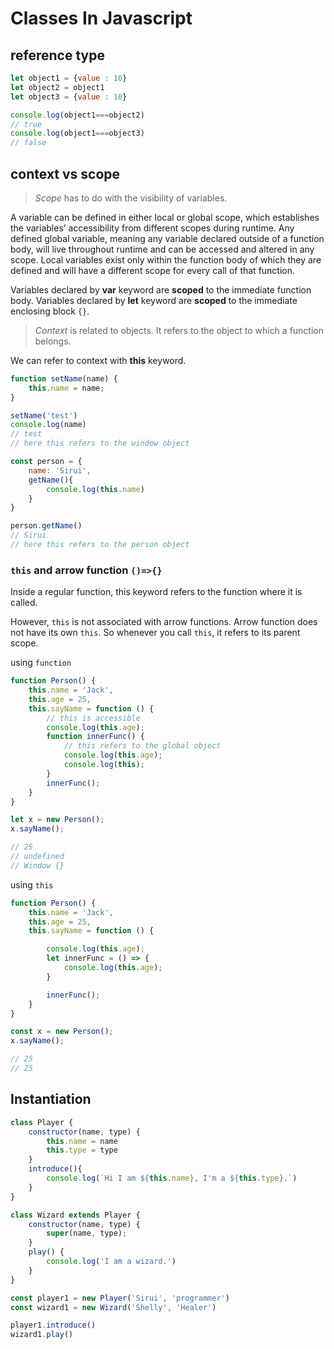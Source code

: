# Classes In Javascript

## reference type

```javascript
let object1 = {value : 10}
let object2 = object1
let object3 = {value : 10}

console.log(object1===object2)
// true
console.log(object1===object3)
// false
```

## context vs scope

>_Scope_ has to do with the visibility of variables.

A variable can be defined in either local or global scope, which establishes the variables’ accessibility from different scopes during runtime. Any defined global variable, meaning any variable declared outside of a function body, will live throughout runtime and can be accessed and altered in any scope. Local variables exist only within the function body of which they are defined and will have a different scope for every call of that function.

Variables declared by **var** keyword are **scoped** to the immediate function body.
Variables declared by **let** keyword are **scoped** to the immediate enclosing block `{}`.

>_Context_ is related to objects. It refers to the object to which a function belongs.

We can refer to context with **this** keyword.

```javascript
function setName(name) {
    this.name = name;
}

setName('test')
console.log(name)
// test
// here this refers to the window object

const person = {
    name: 'Sirui',
    getName(){
        console.log(this.name)
    }
}

person.getName()
// Sirui
// here this refers to the person object
```

### `this` and arrow function `()=>{}`

Inside a regular function, this keyword refers to the function where it is called.

However, `this` is not associated with arrow functions. Arrow function does not have its own `this`. So whenever you call `this`, it refers to its parent scope.

using `function`

```javascript
function Person() {
    this.name = 'Jack',
    this.age = 25,
    this.sayName = function () {
        // this is accessible
        console.log(this.age);
        function innerFunc() {
            // this refers to the global object
            console.log(this.age);
            console.log(this);
        }
        innerFunc();
    }
}

let x = new Person();
x.sayName();

// 25
// undefined
// Window {}
```

using `this`

```javascript
function Person() {
    this.name = 'Jack',
    this.age = 25,
    this.sayName = function () {

        console.log(this.age);
        let innerFunc = () => {
            console.log(this.age);
        }

        innerFunc();
    }
}

const x = new Person();
x.sayName();

// 25
// 25
```

## Instantiation

```javascript
class Player {
    constructor(name, type) {
        this.name = name
        this.type = type
    }
    introduce(){
        console.log(`Hi I am ${this.name}, I'm a ${this.type}.`)
    }
}

class Wizard extends Player {
    constructor(name, type) {
        super(name, type);
    }
    play() {
        console.log('I am a wizard.')
    }
}

const player1 = new Player('Sirui', 'programmer')
const wizard1 = new Wizard('Shelly', 'Healer')

player1.introduce()
wizard1.play()
```
